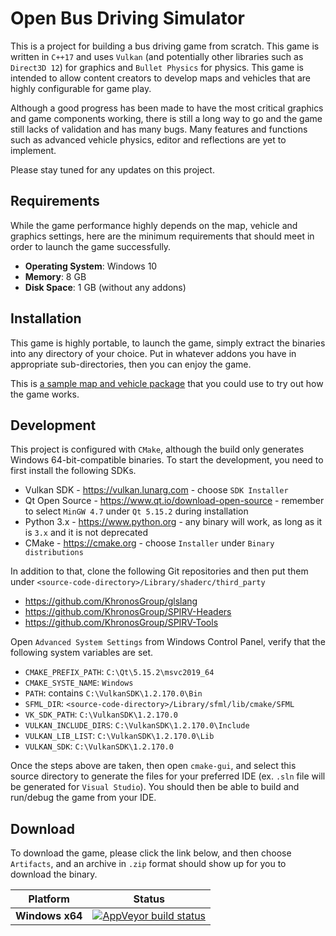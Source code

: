 # Open Bus Driving Simulator #

This is a project for building a bus driving game from scratch. This game is written in `C++17` and uses `Vulkan` (and potentially other libraries such as `Direct3D 12`) for graphics and `Bullet Physics` for physics. This game is intended to allow content creators to develop maps and vehicles that are highly configurable for game play.

Although a good progress has been made to have the most critical graphics and game components working, there is still a long way to go and the game still lacks of validation and has many bugs. Many features and functions such as advanced vehicle physics, editor and reflections are yet to implement.

Please stay tuned for any updates on this project.

## Requirements

While the game performance highly depends on the map, vehicle and graphics settings, here are the minimum requirements that should meet in order to launch the game successfully.
* **Operating System**: Windows 10
* **Memory**: 8 GB
* **Disk Space**: 1 GB (without any addons)

## Installation

This game is highly portable, to launch the game, simply extract the binaries into any directory of your choice. Put in whatever addons you have in appropriate sub-directories, then you can enjoy the game.

This is [a sample map and vehicle package]() that you could use to try out how the game works.

## Development

This project is configured with `CMake`, although the build only generates Windows 64-bit-compatible binaries. To start the development, you need to first install the following SDKs.
* Vulkan SDK - https://vulkan.lunarg.com - choose `SDK Installer`
* Qt Open Source - https://www.qt.io/download-open-source - remember to select `MinGW 4.7` under `Qt 5.15.2` during installation
* Python 3.x - https://www.python.org - any binary will work, as long as it is `3.x` and it is not deprecated
* CMake - https://cmake.org - choose `Installer` under `Binary distributions`

In addition to that, clone the following Git repositories and then put them under `<source-code-directory>/Library/shaderc/third_party`
* https://github.com/KhronosGroup/glslang
* https://github.com/KhronosGroup/SPIRV-Headers
* https://github.com/KhronosGroup/SPIRV-Tools

Open `Advanced System Settings` from Windows Control Panel, verify that the following system variables are set.
* `CMAKE_PREFIX_PATH`: `C:\Qt\5.15.2\msvc2019_64`
* `CMAKE_SYSTE_NAME`: `Windows`
* `PATH`: contains `C:\VulkanSDK\1.2.170.0\Bin`
* `SFML_DIR`: `<source-code-directory>/Library/sfml/lib/cmake/SFML`
* `VK_SDK_PATH`: `C:\VulkanSDK\1.2.170.0`
* `VULKAN_INCLUDE_DIRS`: `C:\VulkanSDK\1.2.170.0\Include`
* `VULKAN_LIB_LIST`: `C:\VulkanSDK\1.2.170.0\Lib`
* `VULKAN_SDK`: `C:\VulkanSDK\1.2.170.0`

Once the steps above are taken, then open `cmake-gui`, and select this source directory to generate the files for your preferred IDE (ex. `.sln` file will be generated for `Visual Studio`). You should then be able to build and run/debug the game from your IDE.

## Download

To download the game, please click the link below, and then choose `Artifacts`, and an archive in `.zip` format should show up for you to download the binary.

| Platform | Status |
| -------- | ------ |
| **Windows x64** | [![AppVeyor build status](https://ci.appveyor.com/api/projects/status/bitbucket/taxidriverhk/open-bus-driving-simulator-vulkan?branch=master&svg=true)](https://ci.appveyor.com/project/taxidriverhk/open-bus-driving-simulator-vulkan) |
